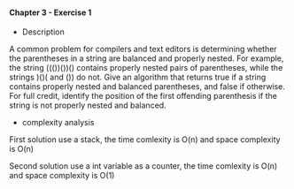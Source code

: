 #### Chapter 3 - Exercise 1
* Description

A common problem for compilers and text editors is determining whether
the parentheses in a string are balanced and properly nested. For example, the
string ((())())() contains properly nested pairs of parentheses, while the strings
)()( and ()) do not. Give an algorithm that returns true if a string contains
properly nested and balanced parentheses, and false if otherwise. For full credit,
identify the position of the first offending parenthesis if the string is not properly
nested and balanced.

     
* complexity analysis


First solution use a stack, the time comlexity is O(n) and space complexity is O(n)

Second solution use a int variable as a counter, the time comlexity is O(n) and space complexity is O(1)